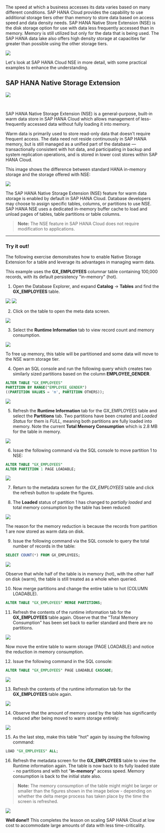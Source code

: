 The speed at which a business accesses its data varies based on many different conditions. SAP HANA Cloud provides the capability to use additional storage tiers other than memory to store data based on access speed and data density needs. SAP HANA Native Store Extension (NSE) is the disk storage option for use with data less frequently accessed than in memory. Memory is still utilized but only for the data that is being used. The SAP HANA data lake also offers high density storage at capacities far greater than possible using the other storage tiers.


![](./Images/image01new2.png)

<!---Some of the tiered storage options available to manage large amounts of data beyond the scale of SAP HANA Cloud are **SAP HANA Native Storage Extension (NSE)** and **SAP HANA Data Lake**.
</br>

>**Note:** The rest of this lesson will focus on SAP HANA Native Storage Extension (NSE). For more information on SAP HANA Data Lake, please see the appendix at the end of this Academy.--->

Let's look at SAP HANA Cloud NSE in more detail, with some practical examples to enhance the understanding.

## SAP HANA Native Storage Extension

![](./Images/image_nse.png)

<!---**Capabilities:**</br>
* Intelligent buffer cache to transfer pages of data between memory and disk
* Data is partly in memory, and partly on disk by splitting tables, columns, or partitions between memory and disk storage
* Collect statistics of data access to support data placement recommendations

**Benefits:**</br>
* Memory footprint reduction (8x - 10x)
* Acceptable lower performance (2x – 3x slower)
* Increased data capacity
* Cost-efficient use of system resources according to business priorities
</br>

<!---![](./Images/DBX_DT/image_hdl.png)

**Capabilities:**</br>
* Integrated into HANA Cloud Instance
* Automatically provisioned and administered with HANA Cloud
* Based on existing SAP technology
* Highly optimized SDA connection including *"query delegation"*
* Elastic scale, independent of SAP HANA DB
* High-speed ingestion enablement 
* Access to cloud storage (e.g. AWS S3, GCP Cloud Storage)
* Shared storage using the NetAppCloud Volumes Service


**Benefits:**</br>
* Ingest any data from cloud or on-premise data sources
* Easy to set up and use (single access layer in HANA Cloud)
* Low TCO 
* Fast analytic processing through columnar architecture
--->
</br>


SAP HANA Native Storage Extension (NSE) is a general-purpose, built-in warm data store in SAP HANA Cloud which allows management of less-frequently accessed data without fully loading it into memory. 

<!---It integrates disk-based or flash-drive based database technology with the SAP HANA in-memory database for an improved price-performance ratio.--->

Warm data is primarily used to store read-only data that doesn't require frequent access. The data need not reside continuously in SAP HANA memory, but is still managed as a unified part of the database ― transactionally consistent with hot data, and participating in backup and system replication operations, and is stored in lower cost stores within SAP HANA Cloud.

<!---Cold data is used to store read-only data, with very infrequent access requirements. Managing cold data separately from the SAP HANA Cloud database, but can still be accessed it from SAP HANA Cloud using SAP HANA’s data federation capabilities.--->

This image shows the difference between standard HANA in-memory storage and the storage offered with NSE:

![](./Images/image02.png)

The SAP HANA Native Storage Extension (NSE) feature for warm data storage is enabled by default in SAP HANA Cloud. Database developers may choose to assign specific tables, columns, or partitions to use NSE. SAP HANA NSE uses a dedicated in-memory buffer cache to load and unload pages of tables, table partitions or table columns. 
<!---The initial buffer cache size of an SAP HANA Cloud instance is 10% of the instance's memory size. Changing the initial buffer cache size once the SAP HANA instance has been created--->

>**Note:** The NSE feature in SAP HANA Cloud does not require modification to applications.

------
### Try it out!

<!---In this exercise we will walk through the steps of enabling NSE for a table and observe how NSE helps in managing the data in a hot-warm configuration.--->
The following exercise demonstrates how to enable Native Storage Extension for a table and leverage its advantages in managing warm data. 

This example uses the **GX_EMPLOYEES** columnar table containing 100,000 records, with its default persistency "in-memory" (hot).

1. Open the Database Explorer, and expand **Catalog** -> **Tables** and find the **GX_EMPLOYEES** table.

![](./Images/openDBX.png)
![](./Images/100_view_employee.png)


2. Click on the table to open the meta data screen.

![](./Images/DBX_DT/image04.png)

3. Select the **Runtime Information** tab to view record count and memory consumption.

![](./Images/DBX_DT/image05.png)

To free up memory, this table will be partitioned and some data will move to the NSE warm storage tier.

<!--- Consider a situation where we might need to free up space in memory. We can partition this table as we saw in the last lesson, and then move a partition to Warm Storage (NSE) to see the effect on memory usage.--->

4. Open an SQL console and run the following query which creates two similarly sized partitions based on the column **EMPLOYEE_GENDER**.

```sql
ALTER TABLE "GX_EMPLOYEES" 
PARTITION BY RANGE("EMPLOYEE_GENDER")
((PARTITION VALUES = 'm', PARTITION OTHERS));
```

![](./Images/DBX_DT/image06.png)

5. Refresh the **Runtime Information** tab for the GX_EMPLOYEES table and select the **Partitions** tab. Two partitions have been created and *Loaded Status* for them is *FULL*, meaning both partitions are fully loaded into memory. 
Note the current **Total Memory Consumption** which is 2.8 MB for the table in memory.

![](./Images/DBX_DT/image07.png)

6. Issue the following command via the SQL console to move partition 1 to NSE:

```SQL
ALTER TABLE "GX_EMPLOYEES"
ALTER PARTITION 1 PAGE LOADABLE;
```

![](./Images/DBX_DT/image08.png)

7. Return to the metadata screen for the *GX_EMPLOYEES* table and click the refresh button to update the figures.

8. The **Loaded** status of partition 1 has changed to *partially loaded* and total memory consumption by the table has been reduced:

![](./Images/DBX_DT/image09.png)

The reason for the memory reduction is because the records from partition 1 are now stored as warm data on disk.

9. Issue the following command via the SQL console to query the total number of records in the table:

```sql
SELECT COUNT(*) FROM GX_EMPLOYEES;
```

![](./Images/DBX_DT/image10.png)

Observe that while half of the table is in memory (hot), with the other half on disk (warm), the table is still treated as a whole when queried.

10.  Now merge partitions and change the entire table to hot (COLUMN LOADABLE).

```SQL
ALTER TABLE "GX_EMPLOYEES" MERGE PARTITIONS;
```

11.  Refresh the contents of the runtime information tab for the **GX_EMPLOYEES** table again. Observe that the "Total Memory Consumption" has been set back to earlier standard and there are no partitions.

![](./Images/DBX_DT/image11.png)


Now move the entire table to warm storage (PAGE LOADABLE) and notice the reduction in memory consumption.

12. Issue the following command in the SQL console:

```SQL
ALTER TABLE "GX_EMPLOYEES" PAGE LOADABLE CASCADE;
```

![](./Images/DBX_DT/image12.png)

13. Refresh the contents of the runtime information tab for the **GX_EMPLOYEES** table again.

![](./Images/DBX_DT/image13.png)

14. Observe that the amount of memory used by the table has significantly reduced after being moved to warm storage entirely:

![](./Images/DBX_DT/image14a.png)

15. As the last step, make this table "hot" again by issuing the following command:

```SQL
LOAD "GX_EMPLOYEES" ALL;
```

16. Refresh the metadata screen for the **GX_EMPLOYEES** table to view the Runtime information again. The table is now back to its fully loaded state - no partitions and with hot "**in-memory**" access speed. Memory consumption is back to the initial state also.

>**Note:** The memory consumption of the table might might be larger or smaller than the figures shown in the image below - depending on whether the delta merge process has taken place by the time the screen is refreshed.

![](./Images/DBX_DT/image11a.png)


**Well done!!** This completes the lesson on scaling SAP HANA Cloud at low cost to accommodate large amounts of data with less time-criticality.

<!---You should now have an understanding of the concept of data temperatures in SAP HANA Cloud, and how you can move data between hot and warm storage using Native Storage Extension (NSE).--->

















